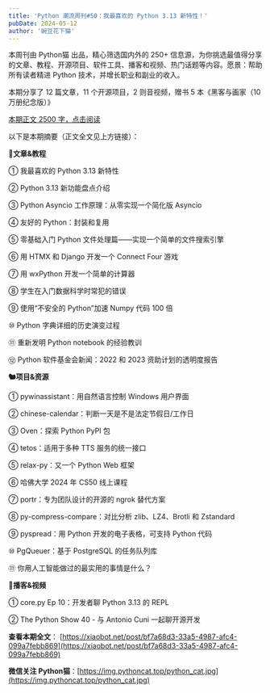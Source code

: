 ```yaml
---
title: 'Python 潮流周刊#50：我最喜欢的 Python 3.13 新特性！'
pubDate: 2024-05-12
author: '豌豆花下猫'
---
```


本周刊由 Python猫 出品，精心筛选国内外的 250+ 信息源，为你挑选最值得分享的文章、教程、开源项目、软件工具、播客和视频、热门话题等内容。愿景：帮助所有读者精进 Python 技术，并增长职业和副业的收入。

本期分享了 12 篇文章，11 个开源项目，2 则音视频，赠书 5 本《黑客与画家（10万册纪念版）》

[本期正文 2500 字，点击阅读](https://xiaobot.net/post/bf7a68d3-33a5-4987-afc4-099a7febb869)

以下是本期摘要（正文全文见上方链接）： 

**🦄文章&教程** 


① 我最喜欢的 Python 3.13 新特性

② Python 3.13 新功能盘点介绍

③ Python Asyncio 工作原理：从零实现一个简化版 Asyncio

④ 友好的 Python：封装和复用

⑤ 零基础入门 Python 文件处理篇——实现一个简单的文件搜索引擎

⑥ 用 HTMX 和 Django 开发一个 Connect Four 游戏

⑦ 用 wxPython 开发一个简单的计算器

⑧ 学生在入门数据科学时常犯的错误

⑨ 使用“不安全的 Python”加速 Numpy 代码 100 倍

⑩ Python 字典详细的历史演变过程

⑪ 重新发明 Python notebook 的经验教训

⑫ Python 软件基金会新闻：2022 和 2023 资助计划的透明度报告

**🐿️项目&资源** 


① pywinassistant：用自然语言控制 Windows 用户界面

② chinese-calendar：判断一天是不是法定节假日/工作日

③ Oven：探索 Python PyPI 包

④ tetos：适用于多种 TTS 服务的统一接口

⑤ relax-py：又一个 Python Web 框架

⑥ 哈佛大学 2024 年 CS50 线上课程

⑦ portr：专为团队设计的开源的 ngrok 替代方案

⑧ py-compress-compare：对比分析 zlib、LZ4、Brotli 和 Zstandard

⑨ pyspread：用 Python 开发的电子表格，可支持 Python 代码

⑩ PgQueuer：基于 PostgreSQL 的任务队列库

⑪ 你用人工智能做过的最实用的事情是什么？

**🐢播客&视频** 


① core.py Ep 10：开发者聊 Python 3.13 的 REPL

② The Python Show 40 - 与 Antonio Cuni 一起聊开源开发



**查看本期全文**： [https://xiaobot.net/post/bf7a68d3-33a5-4987-afc4-099a7febb869](https://xiaobot.net/post/bf7a68d3-33a5-4987-afc4-099a7febb869)

**微信关注 Python猫**：[https://img.pythoncat.top/python_cat.jpg](https://img.pythoncat.top/python_cat.jpg) 

